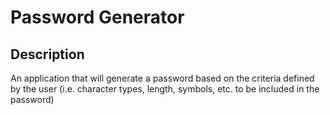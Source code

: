# Password Generator 

## Description 
An application that will generate a password based on the criteria defined by the user (i.e. character types, length, symbols, etc. to be included in the password)

